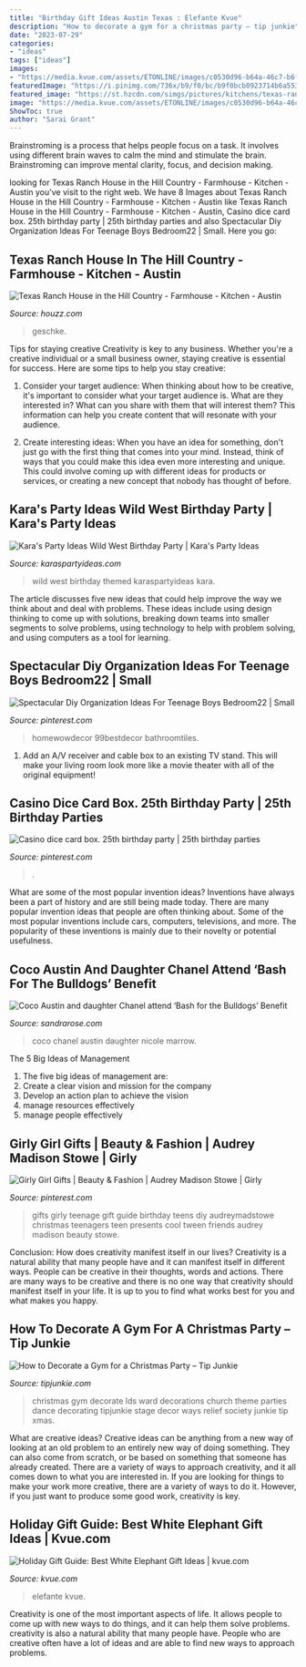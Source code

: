 ```yaml
---
title: "Birthday Gift Ideas Austin Texas : Elefante Kvue"
description: "How to decorate a gym for a christmas party – tip junkie"
date: "2023-07-29"
categories:
- "ideas"
tags: ["ideas"]
images:
- "https://media.kvue.com/assets/ETONLINE/images/c0530d96-b64a-46c7-b6fb-6ec5c2895f5d/c0530d96-b64a-46c7-b6fb-6ec5c2895f5d_1920x1080.jpg"
featuredImage: "https://i.pinimg.com/736x/b9/f0/bc/b9f0bcb0923714b6a55377f2a4abd93e.jpg"
featured_image: "https://st.hzcdn.com/simgs/pictures/kitchens/texas-ranch-house-in-the-hill-country-geschke-group-architecture-img~5cf1acc60cc7ae8d_9-1660-1-ba7101e.jpg"
image: "https://media.kvue.com/assets/ETONLINE/images/c0530d96-b64a-46c7-b6fb-6ec5c2895f5d/c0530d96-b64a-46c7-b6fb-6ec5c2895f5d_1920x1080.jpg"
ShowToc: true
author: "Sarai Grant"
---
```



Brainstroming is a process that helps people focus on a task. It involves using different brain waves to calm the mind and stimulate the brain. Brainstroming can improve mental clarity, focus, and decision making.

	

		
looking for Texas Ranch House in the Hill Country - Farmhouse - Kitchen - Austin you've visit to the right web. We have 8 Images about Texas Ranch House in the Hill Country - Farmhouse - Kitchen - Austin like Texas Ranch House in the Hill Country - Farmhouse - Kitchen - Austin, Casino dice card box. 25th birthday party | 25th birthday parties and also Spectacular Diy Organization Ideas For Teenage Boys Bedroom22 | Small. Here you go:
		
    
## Texas Ranch House In The Hill Country - Farmhouse - Kitchen - Austin

<img loading=lazy src="https://st.hzcdn.com/simgs/pictures/kitchens/texas-ranch-house-in-the-hill-country-geschke-group-architecture-img~5cf1acc60cc7ae8d_9-1660-1-ba7101e.jpg" onerror="this.onerror=null;this.src='https://tse2.mm.bing.net/th?id=OIP.cA0tuvjuVYVpRWZB2jpD9AHaE8&amp;pid=15.1';" alt="Texas Ranch House in the Hill Country - Farmhouse - Kitchen - Austin">

_Source: houzz.com_

>geschke. 

	

Tips for staying creative
Creativity is key to any business. Whether you're a creative individual or a small business owner, staying creative is essential for success. Here are some tips to help you stay creative: 
1. Consider your target audience: When thinking about how to be creative, it's important to consider what your target audience is. What are they interested in? What can you share with them that will interest them? This information can help you create content that will resonate with your audience. 

2. Create interesting ideas: When you have an idea for something, don't just go with the first thing that comes into your mind. Instead, think of ways that you could make this idea even more interesting and unique. This could involve coming up with different ideas for products or services, or creating a new concept that nobody has thought of before. 


    
## Kara&#039;s Party Ideas Wild West Birthday Party | Kara&#039;s Party Ideas

<img loading=lazy src="https://karaspartyideas.com/wp-content/uploads/2017/02/Wild-West-Birthday-Party-via-Karas-Party-Ideas-KarasPartyIdeas.com18.jpg" onerror="this.onerror=null;this.src='https://tse2.mm.bing.net/th?id=OIP.3wJf8xBXrs8S7mmB9HHuvAHaNz&amp;pid=15.1';" alt="Kara&#039;s Party Ideas Wild West Birthday Party | Kara&#039;s Party Ideas">

_Source: karaspartyideas.com_

>wild west birthday themed karaspartyideas kara. 

	

The article discusses five new ideas that could help improve the way we think about and deal with problems. These ideas include using design thinking to come up with solutions, breaking down teams into smaller segments to solve problems, using technology to help with problem solving, and using computers as a tool for learning.

    
## Spectacular Diy Organization Ideas For Teenage Boys Bedroom22 | Small

<img loading=lazy src="https://i.pinimg.com/originals/75/87/05/758705303a1e2cbc8562eee139ae9ab5.jpg" onerror="this.onerror=null;this.src='https://tse2.mm.bing.net/th?id=OIP.ewyS7QShrI8mUECzWXtbiwHaGl&amp;pid=15.1';" alt="Spectacular Diy Organization Ideas For Teenage Boys Bedroom22 | Small">

_Source: pinterest.com_

>homewowdecor 99bestdecor bathroomtiles. 

	

1. Add an A/V receiver and cable box to an existing TV stand. This will make your living room look more like a movie theater with all of the original equipment!

    
## Casino Dice Card Box. 25th Birthday Party | 25th Birthday Parties

<img loading=lazy src="https://i.pinimg.com/736x/b9/f0/bc/b9f0bcb0923714b6a55377f2a4abd93e.jpg" onerror="this.onerror=null;this.src='https://tse4.mm.bing.net/th?id=OIP.4nc8rmUQ2Jn4qj2jEORLVQHaHa&amp;pid=15.1';" alt="Casino dice card box. 25th birthday party | 25th birthday parties">

_Source: pinterest.com_

>. 

	

What are some of the most popular invention ideas?
Inventions have always been a part of history and are still being made today. There are many popular invention ideas that people are often thinking about. Some of the most popular inventions include cars, computers, televisions, and more. The popularity of these inventions is mainly due to their novelty or potential usefulness.

    
## Coco Austin And Daughter Chanel Attend ‘Bash For The Bulldogs’ Benefit

<img loading=lazy src="http://sandrarose.com/wp-content/uploads/2018/12/Coco-Austin-Chanel-Nicole-Marrow-wenn35754833.jpg" onerror="this.onerror=null;this.src='https://tse3.mm.bing.net/th?id=OIP.DxLHnXvfVhbQBDUuGGDOewHaKj&amp;pid=15.1';" alt="Coco Austin and daughter Chanel attend ‘Bash for the Bulldogs’ Benefit">

_Source: sandrarose.com_

>coco chanel austin daughter nicole marrow. 

	

The 5 Big Ideas of Management
1. The five big ideas of management are: 
1. Create a clear vision and mission for the company 
2. Develop an action plan to achieve the vision 
3. manage resources effectively 
4. manage people effectively 

    
## Girly Girl Gifts | Beauty &amp; Fashion | Audrey Madison Stowe | Girly

<img loading=lazy src="https://i.pinimg.com/736x/ac/36/f3/ac36f39a02314bdd1b56a94ea8dda43e.jpg" onerror="this.onerror=null;this.src='https://tse4.mm.bing.net/th?id=OIP.r6UB3K9fISZugEUkT4788wHaLH&amp;pid=15.1';" alt="Girly Girl Gifts | Beauty &amp; Fashion | Audrey Madison Stowe | Girly">

_Source: pinterest.com_

>gifts girly teenage gift guide birthday teens diy audreymadstowe christmas teenagers teen presents cool tween friends audrey madison beauty stowe. 

	

Conclusion: How does creativity manifest itself in our lives?
Creativity is a natural ability that many people have and it can manifest itself in different ways. People can be creative in their thoughts, words and actions. There are many ways to be creative and there is no one way that creativity should manifest itself in your life. It is up to you to find what works best for you and what makes you happy.

    
## How To Decorate A Gym For A Christmas Party – Tip Junkie

<img loading=lazy src="https://cdn.tipjunkie.com/wp-content/uploads/2012/12/image7.jpg" onerror="this.onerror=null;this.src='https://tse4.mm.bing.net/th?id=OIP.vASJf-dlena0WoUYygmybAHaHa&amp;pid=15.1';" alt="How to Decorate a Gym for a Christmas Party – Tip Junkie">

_Source: tipjunkie.com_

>christmas gym decorate lds ward decorations church theme parties dance decorating tipjunkie stage decor ways relief society junkie tip xmas. 

	

What are creative ideas?
Creative ideas can be anything from a new way of looking at an old problem to an entirely new way of doing something. They can also come from scratch, or be based on something that someone has already created. There are a variety of ways to approach creativity, and it all comes down to what you are interested in. If you are looking for things to make your work more creative, there are a variety of ways to do it. However, if you just want to produce some good work, creativity is key.

    
## Holiday Gift Guide: Best White Elephant Gift Ideas | Kvue.com

<img loading=lazy src="https://media.kvue.com/assets/ETONLINE/images/c0530d96-b64a-46c7-b6fb-6ec5c2895f5d/c0530d96-b64a-46c7-b6fb-6ec5c2895f5d_1920x1080.jpg" onerror="this.onerror=null;this.src='https://tse3.mm.bing.net/th?id=OIP.vsdUPD8_SX24XaZcapaT4QHaEK&amp;pid=15.1';" alt="Holiday Gift Guide: Best White Elephant Gift Ideas | kvue.com">

_Source: kvue.com_

>elefante kvue. 

	

Creativity is one of the most important aspects of life. It allows people to come up with new ways to do things, and it can help them solve problems. creativity is also a natural ability that many people have. People who are creative often have a lot of ideas and are able to find new ways to approach problems.

